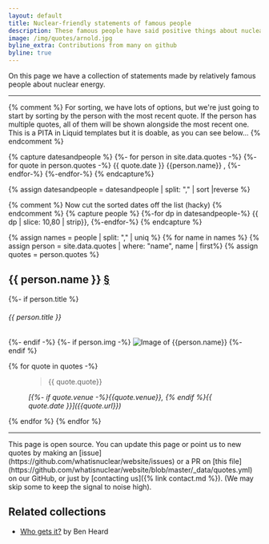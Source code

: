 ```yaml
---
layout: default
title: Nuclear-friendly statements of famous people
description: These famous people have said positive things about nuclear energy
image: /img/quotes/arnold.jpg
byline_extra: Contributions from many on github
byline: true
---
```

<div class="row">
<div class="col-md-8" markdown="1">

On this page we have a collection of statements made by relatively famous people about
nuclear energy. 
<hr/>
{% comment %}
For sorting, we have lots of options, but we're just going to start
by sorting by the person with the most recent quote. If the person
has multiple quotes, all of them will be shown alongside the most
recent one. This is a PITA in Liquid templates but it is doable,
as you can see below...
{% endcomment %}


{% capture datesandpeople  %}
{%- for person in site.data.quotes -%}
{%- for quote in person.quotes -%}
{{ quote.date }} {{person.name}} , 
{%-endfor-%}
{%-endfor-%}
{% endcapture%}

{% assign datesandpeople = datesandpeople | split: "," | sort |reverse %}

{% comment %}
Now cut the sorted dates off the list (hacky)
{% endcomment %}
{% capture people  %}
{%-for dp in datesandpeople-%}
{{ dp | slice: 10,80 | strip}},
{%-endfor-%}
{% endcapture %}

{% assign names = people | split: "," | uniq %}
{% for name in names %}
{% assign person = site.data.quotes | where: "name", name | first%}
{% assign quotes = person.quotes  %}

<a name="{{person.name|slugify}}"/> 
<h2 class="mb-0">{{ person.name }} <a href="#{{person.name|slugify}}">&#167;</a></h2>
{%- if person.title %}
<h6>{{ person.title }}</h6>
{%- endif -%}
{%- if person.img -%}
<img src="/img/quotes/{{person.img}}" style="max-height:150px;" class="img img-fluid
float-end" alt="Image of {{person.name}}" title="Image of
{{person.name}} {% if person.img_src %}(from {{person.img_src}}){%endif%}"/>
{%- endif %}

{%  for quote in quotes -%}

<figure class="text-start">
  <blockquote class="blockquote">
    <p>{{ quote.quote}}</p>
  </blockquote>
  <figcaption class="text-center blockquote-footer">
    <cite markdown="1" title="Source Title">[{%- if quote.venue -%}{{quote.venue}}, {% endif %}{{ quote.date }}]({{quote.url}})</cite> </figcaption>
</figure>


{% endfor %}
{% endfor %}

<hr />
This page is open source. You can update this page or point us to new
quotes by making an [issue](https://github.com/whatisnuclear/website/issues) or a PR on
[this file](https://github.com/whatisnuclear/website/blob/master/_data/quotes.yml) on our
GitHub, or just by [contacting us]({% link contact.md %}). (We may skip some to keep the
signal to noise high).

## Related collections

* [Who gets it?](https://decarbonisesa.com/about-2/who-gets-it/) by Ben Heard

</div>
</div>
